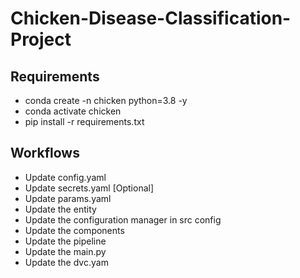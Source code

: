 # Chicken-Disease-Classification-Project
## Requirements
- conda create -n chicken python=3.8 -y
- conda activate chicken
- pip install -r requirements.txt



## Workflows
- Update config.yaml
- Update secrets.yaml [Optional]
- Update params.yaml
- Update the entity
- Update the configuration manager in src config
- Update the components
- Update the pipeline
- Update the main.py
- Update the dvc.yam